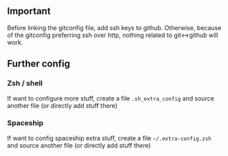 ## Important
Before linking the gitconfig file, add ssh keys to github. Otherwise, because of the gitconfig preferring ssh over http, nothing related to git<->github  will work.

## Further config
### Zsh / shell
If want to configure more stuff, create a file `.sh_extra_config` and source another file (or directly add stuff there)

### Spaceship
If want to config spaceship extra stuff, create a file `~/.extra-config.zsh` and source another file (or directly add stuff there)
